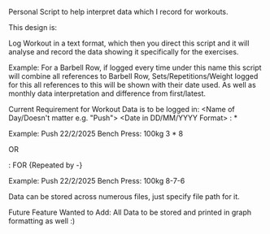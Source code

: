 Personal Script to help interpret data which I record for workouts.

This design is:

Log Workout in a text format, which then you direct this script and it will analyse and record the data showing it specifically for the exercises.

Example:
For a Barbell Row, if logged every time under this name this script will combine all references to Barbell Row, Sets/Repetitions/Weight logged for this all references to this will be shown with their date used. As well as monthly data interpretation and difference from first/latest.

Current Requirement for Workout Data is to be logged in:
<Name of Day/Doesn't matter e.g. "Push"> <Date in DD/MM/YYYY Format>
<Exercise>: <Weight> <Sets> * <Repititions>

Example:
Push 22/2/2025
Bench Press: 100kg 3 * 8

OR

<Exercise>: <Weight> FOR <Repititions> {Repeated by -<Repititions>}

Example:
Push 22/2/2025
Bench Press: 100kg 8-7-6


Data can be stored across numerous files, just specify file path for it.


Future Feature Wanted to Add:
All Data to be stored and printed in graph formatting as well :)
